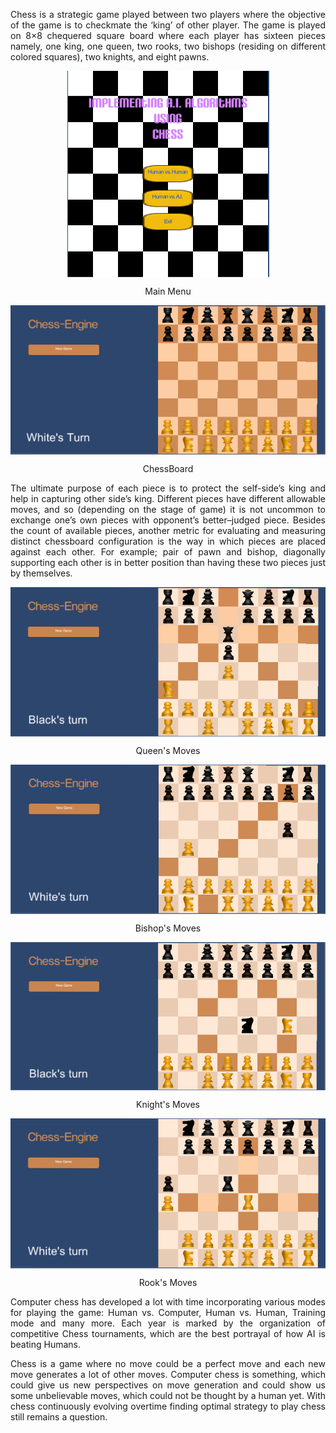<p align="justify">
Chess is a strategic game played between two players where the objective of the game is to checkmate the ‘king’ of other player. The game is played on 8×8 chequered square board where each player has sixteen pieces namely, one king, one queen, two rooks, two bishops (residing on different colored squares), two knights, and eight pawns. </p>

<p align="center">
  <img src="https://github.com/PakhiAgarwal/Implementing-AI-algorithms-using-Chess/blob/master/images/front.png" align="center">
</p> <p align="center"> Main Menu </p>

<p align="center">
  <img src="https://github.com/PakhiAgarwal/Implementing-AI-algorithms-using-Chess/blob/master/images/board.png" align="center">
</p> <p align="center"> ChessBoard </p>

<p align="justify">
The ultimate purpose of each piece is to protect the self-side’s king and help in capturing other side’s king. Different pieces have different allowable moves, and so (depending on the stage of game) it is not uncommon to exchange one’s own pieces with opponent’s better–judged piece. Besides the count of available pieces, another metric for evaluating and measuring distinct chessboard configuration is the way in which pieces are placed against each other. For example; pair of pawn and bishop, diagonally supporting each other is in better position than having these two pieces just by themselves. </p>

<p align="center">
  <img src="https://github.com/PakhiAgarwal/Implementing-AI-algorithms-using-Chess/blob/master/images/queen.png" align="center" alt="Queen's moves">
</p> <p align="center"> Queen's Moves </p>

<p align="center">
  <img src="https://github.com/PakhiAgarwal/Implementing-AI-algorithms-using-Chess/blob/master/images/bishop.png" align="center" alt="Bishop's Moves">
</p> <p align="center"> Bishop's Moves </p>

<p align="center">
  <img src="https://github.com/PakhiAgarwal/Implementing-AI-algorithms-using-Chess/blob/master/images/knight.png" align="center" alt="Knight's Moves">
</p> <p align="center"> Knight's Moves </p>

<p align="center">
  <img src="https://github.com/PakhiAgarwal/Implementing-AI-algorithms-using-Chess/blob/master/images/rook.png" align="center" alt= "Rook's Moves">
</p> <p align="center"> Rook's Moves </p>

<p align="justify">
Computer chess has developed a lot with time incorporating various modes for playing the game: Human vs. Computer, Human vs. Human, Training mode and many more. Each year is marked by the organization of competitive Chess tournaments, which are the best portrayal of how AI is beating Humans. </p>

<p align="justify">
Chess is a game where no move could be a perfect move and each new move generates a lot of other moves. Computer chess is something, which could give us new perspectives on move generation and could show us some unbelievable moves, which could not be thought by a human yet.
With chess continuously evolving overtime finding optimal strategy to play chess still remains a question. </p>
